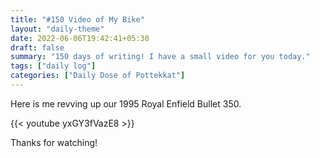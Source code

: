 ```yaml
---
title: "#150 Video of My Bike"
layout: "daily-theme"
date: 2022-06-06T19:42:41+05:30
draft: false
summary: "150 days of writing! I have a small video for you today."
tags: ["daily log"]
categories: ["Daily Dose of Pottekkat"]
---
```


Here is me revving up our 1995 Royal Enfield Bullet 350.

{{< youtube yxGY3fVazE8 >}}

Thanks for watching!
